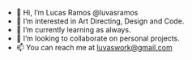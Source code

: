 - 👋 Hi, I’m Lucas Ramos @luvasramos
- 👀 I’m interested in Art Directing, Design and Code.
- 🌱 I’m currently learning as always.
- 💞️ I’m looking to collaborate on personal projects.
- 📫 You can reach me at luvaswork@gmail.com

<!---
luvasramos/luvasramos is a ✨ special ✨ repository because its `README.md` (this file) appears on your GitHub profile.
You can click the Preview link to take a look at your changes.
--->
